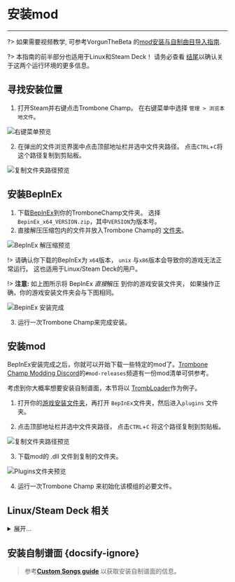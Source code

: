 # 安装mod
---

?> 如果需要视频教学, 可参考VorgunTheBeta 的[mod安装与自制曲目导入指南](https://youtu.be/pSwNSGx-P5c).

?> 本指南的前半部分也适用于Linux和Steam Deck！ 请务必查看 [结尾](#linuxsteam-deck-specific-tips)以确认关于这两个运行环境的更多信息。

## 寻找安装位置
1. 打开Steam并右键点击Trombone Champ。 在右键菜单中选择 `管理 > 浏览本地文件`。

![右键菜单预览](../docs/files/localfilescontext.png)

2. 在弹出的文件浏览界面中点击顶部地址栏并选中文件夹路径。 点击`CTRL`+`C`将这个路径复制到剪贴板。

![复制文件夹路径预览](../docs/files/copyfolderpath.png)

## 安装BepInEx

1. 下载[BepInEx](https://github.com/BepInEx/BepInEx/releases/latest)到你的TromboneChamp文件夹。 选择 `BepinEx_x64_VERSION.zip`，其中`VERSION`为版本号。
2. 直接解压压缩包内的文件并放入Trombone Champ的 [文件夹](##finding-install-location)。

![BepInEx 解压缩预览](../docs/files/bepinexextract.png)

!> 请确认你下载的BepInEx为 `x64`版本， `unix` 与`x86`版本会导致你的游戏无法正常运行。 这也适用于Linux/Steam Deck的用户。

!> **注意:** 如上图所示将 BepInEx *直接*解压 到你的游戏安装文件夹， 如果操作正确，你的游戏安装文件夹会与下图相同。

![BepinEx 安装完成](../docs/files/finishedbepinex.png)

3. 运行一次Trombone Champ来完成安装。

## 安装mod

BepInEx安装完成之后，你就可以开始下载一些特定的mod了。[Trombone Champ Modding Discord](https://discord.gg/KVzKRsbetJ)的`#mod-releases`频道有一份mod清单可供参考。

考虑到你大概率想要安装自制谱面，本节将以 [TrombLoader](https://github.com/NyxTheShield/TrombLoader/releases/latest)作为例子。

1. 打开你的[游戏安装文件夹](###finding-install-location)，再打开 `BepInEx`文件夹，然后进入`plugins` 文件夹。

2. 点击顶部地址栏并选中文件夹路径， 点击`CTRL`+`C` 将这个路径复制到剪贴板。

![复制文件夹路径预览](../docs/files/copyfolderpathplugins.png)

3. 下载mod的 .dll 文件到复制的文件夹。

![Plugins文件夹预览](../docs/files/pluginswithtrombloader.png)

4. 运行一次Trombone Champ 来初始化该模组的必要文件。

## Linux/Steam Deck 相关
<details closed>
<summary>展开...</summary>

安装BepInEx 的过程与上面列出的 Windows 版本基本相同，但还有一些额外的东西需要首先了解：

 - 在按照指南进行操作之前Steam Deck用户需要按住电源按钮，并从菜单中选择`Desktop Mode/桌面模式`来切换到桌面模式。

 - Steam Deck用户将需要将游戏安装到内部存储，因为BepInEx无法从microSD卡中加载。

 - 如前所述，您仍然需要安装 `x64` Windows 版本的 BepInEx，而不是 `unix` 版本，因为Trombone Champ仍然是一个在 Proton环境下运行的Windows应用程序。

 - 存档与日志文件存储在您的Proton兼容文件夹内的Steam文件夹中。

    - 在Steam Deck上的位置如下： `~/.local/share/Steam/steamapps/compatdata/1059990/pfx/drive_c/users/steamuser/AppData/LocalLow/Holy Wow/TromboneChamp`
    - 在其他基于Linux的系统上，如果您不确定您Steam 文件夹的位置，您可以从终端中运行`locate -r /Holy Wow$`

您还需要将 `WINEDLLOVERRIDES="winhttp=n,b" %command%` 添加到您的游戏启动项中。 右键单击Steam中的游戏，然后单击 `Properties/属性`。 与Windows不同的是，除非有明确的命令，Proton不会加载BepInEx的相关文件。

![Steam属性预览](../docs/files/linuxsteamproperties.png)

到这一步，BepInEx应该已经可以正常工作了！ 按照[上方的教程](##installation)安装您的mod，以使自制谱面能正常运行。

### 视频背景 {docsify-ignore}

一些自制谱面可能包含视频文件，默认的Proton设置无法播放。 如果您想要这些视频文件正常播放，可以使用[ProtonUp-Qt](https://davidotek.github.io/protonup-qt/)安装`GE-Proton`。 这是一个包含一些额外功能的Proton版本，包括能够播放Valve官方无法支持的视频格式。

我们建议参考[由GamingOnLinux编写的指南](https://www.gamingonlinux.com/2022/03/protonup-qt-got-upgraded-heres-how-to-use-it-on-steam-deck-and-linux/) ，用于说明如何使用ProtonUp-Qt安装 `GE-Proton`。

！> 即便使用GE-Proton, 您仍然可能会遇到一些视频播放方面的问题，这取决于您的设置。 </details>

## 安装自制谱面 {docsify-ignore}

> 参考[**Custom Songs guide**](installing-songs) 以获取安装自制谱面的信息。